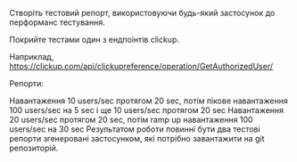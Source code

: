 Створіть тестовий репорт, використовуючи будь-який застосунок до перформанс тестування.

Покрийте тестами один з ендпоінтів clickup.

Наприклад, https://clickup.com/api/clickupreference/operation/GetAuthorizedUser/


Репорти:

Навантаження 10 users/sec протягом 20 sec, потім пікове навантаження 100 users/sec на 5 sec і ще 10 users/sec протягом 20 sec 
Навантаження 20 users/sec протягом 20 sec, потім ramp up навантаження 100 users/sec на 30 sec 
Результатом роботи повинні бути два тестові репорти згенеровані застосунком, які потрібно завантажити на git репозиторій.
